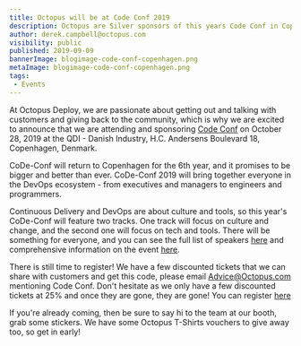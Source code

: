 ```yaml
---
title: Octopus will be at Code Conf 2019
description: Octopus are Silver sponsors of this years Code Conf in Copenhagen. 
author: derek.campbell@octopus.com
visibility: public
published: 2019-09-09
bannerImage: blogimage-code-conf-copenhagen.png
metaImage: blogimage-code-conf-copenhagen.png
tags:
 - Events
---
```


At Octopus Deploy, we are passionate about getting out and talking with customers and giving back to the community, which is why we are excited to announce that we are attending and sponsoring [Code Conf](https://www.code-conf.com/2019/code-conf/) on October 28, 2019 at the QDI - Danish Industry, H.C. Andersens Boulevard 18, Copenhagen, Denmark.

CoDe-Conf will return to Copenhagen for the 6th year, and it promises to be bigger and better than ever. CoDe-Conf 2019 will bring together everyone in the DevOps ecosystem - from executives and managers to engineers and programmers.

Continuous Delivery and DevOps are about culture and tools, so this year's CoDe-Conf will feature two tracks. One track will focus on culture and change, and the second one will focus on tech and tools. There will be something for everyone, and you can see the full list of speakers [here](https://www.code-conf.com/2019/code-conf/) and comprehensive information on the event [here](https://www.code-conf.com/about/).

There is still time to register!  We have a few discounted tickets that we can share with customers and get this code, please email <Advice@Octopus.com> mentioning Code Conf. Don't hesitate as we only have a few discounted tickets at 25% and once they are gone, they are gone! You can register [here](https://www.code-conf.com/2019/code-conf/#tickets)

If you're already coming, then be sure to say hi to the team at our booth, grab some stickers. We have some Octopus T-Shirts vouchers to give away too, so get in early!
